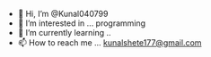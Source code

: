- 👋 Hi, I’m @Kunal040799
- 👀 I’m interested in ... programming
- 🌱 I’m currently learning .. 
- 📫 How to reach me ... kunalshete177@gmail.com

<!---
Kunal040799/Kunal040799 is a ✨ special ✨ repository because its `README.md` (this file) appears on your GitHub profile.
You can click the Preview link to take a look at your changes.
--->
